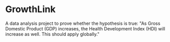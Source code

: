 ﻿# GrowthLink
A data analysis project to prove whether the hypothesis is true: "As Gross Domestic Product (GDP) increases, the Health Development Index (HDI) will increase as well. This should apply globally." 
